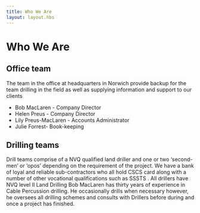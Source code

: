 ```yaml
---
title: Who We Are
layout: layout.hbs
---
```

# Who We Are

## Office team
The team in the office at headquarters in Norwich provide backup for the team drilling in the field as well as supplying information and support to our clients

- Bob MacLaren - Company Director
- Helen Preus - Company Director
- Lily Preus-MacLaren - Accounts Administrator
- Julie Forrest- Book-keeping

## Drilling teams

Drill teams comprise of a NVQ qualified land driller and one or two ‘second-men’ or ‘opos’ depending on the requirement of the project.
We have a bank of loyal and reliable sub-contractors who all hold CSCS card along with a number of other vocational qualifications such as SSSTS . All drillers have NVQ level II Land Drilling
Bob MacLaren has thirty years of experience in Cable Percussion drilling. He occasionally drills when necessary however, he oversees all drilling schemes and consults with Drillers before during and once a project has finished.
